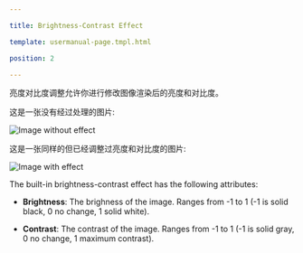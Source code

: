 ---
title: Brightness-Contrast Effect
template: usermanual-page.tmpl.html
position: 2
---

亮度对比度调整允许你进行修改图像渲染后的亮度和对比度。

这是一张没有经过处理的图片:

<img alt="Image without effect" src="/images/platform/posteffects/without_effects.png"></img>

这是一张同样的但已经调整过亮度和对比度的图片:

<img alt="Image with effect" src="/images/platform/posteffects/with_brightness_contrast.png"></img>

The built-in brightness-contrast effect has the following attributes:
* **Brightness**: The brighness of the image. Ranges from -1 to 1 (-1 is solid black, 0 no change, 1 solid white).
* **Contrast**: The contrast of the image. Ranges from -1 to 1 (-1 is solid gray, 0 no change, 1 maximum contrast).

